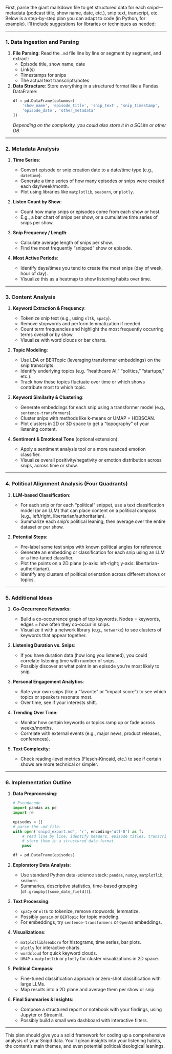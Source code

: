 First, parse the giant markdown file to get structured data for each snipd—metadata (podcast title, show name, date, etc.), snip text, transcript, etc. Below is a step-by-step plan you can adapt to code (in Python, for example). I’ll include suggestions for libraries or techniques as needed:

---

### 1. Data Ingestion and Parsing
1. **File Parsing**: Read the `.md` file line by line or segment by segment, and extract:
   - Episode title, show name, date
   - Link(s)
   - Timestamps for snips
   - The actual text transcripts/notes
2. **Data Structure**: Store everything in a structured format like a Pandas DataFrame:
   ```python
   df = pd.DataFrame(columns=[
       'show_name', 'episode_title', 'snip_text', 'snip_timestamp', 
       'episode_date', 'other_metadata'
   ])
   ```
   *Depending on the complexity, you could also store it in a SQLite or other DB.*  

---

### 2. Metadata Analysis

1. **Time Series**:
   - Convert episode or snip creation date to a date/time type (e.g., `datetime`).
   - Generate a time series of how many episodes or snips were created each day/week/month.
   - Plot using libraries like `matplotlib`, `seaborn`, or `plotly`.

2. **Listen Count by Show**:
   - Count how many snips or episodes come from each show or host.
   - E.g., a bar chart of snips per show, or a cumulative time series of snips per show.

3. **Snip Frequency / Length**:
   - Calculate average length of snips per show.
   - Find the most frequently “snipped” show or episode.

4. **Most Active Periods**:
   - Identify days/times you tend to create the most snips (day of week, hour of day).
   - Visualize this as a heatmap to show listening habits over time.

---

### 3. Content Analysis

1. **Keyword Extraction & Frequency**:
   - Tokenize snip text (e.g., using `nltk`, `spaCy`).
   - Remove stopwords and perform lemmatization if needed.
   - Count term frequencies and highlight the most frequently occurring terms overall or by show.
   - Visualize with word clouds or bar charts.

2. **Topic Modeling**:
   - Use LDA or BERTopic (leveraging transformer embeddings) on the snip transcripts.
   - Identify underlying topics (e.g. “healthcare AI,” “politics,” “startups,” etc.).
   - Track how these topics fluctuate over time or which shows contribute most to which topic.

3. **Keyword Similarity & Clustering**:
   - Generate embeddings for each snip using a transformer model (e.g., `sentence-transformers`).
   - Cluster snips with methods like k-means or UMAP + HDBSCAN.
   - Plot clusters in 2D or 3D space to get a “topography” of your listening content.

4. **Sentiment & Emotional Tone** (optional extension):
   - Apply a sentiment analysis tool or a more nuanced emotion classifier.
   - Visualize overall positivity/negativity or emotion distribution across snips, across time or show.

---

### 4. Political Alignment Analysis (Four Quadrants)
1. **LLM-based Classification**:
   - For each snip or for each “political” snippet, use a text classification model (or an LLM) that can place content on a political compass (e.g., left/right, libertarian/authoritarian).
   - Summarize each snip’s political leaning, then average over the entire dataset or per show.

2. **Potential Steps**:
   - Pre-label some test snips with known political angles for reference.
   - Generate an embedding or classification for each snip using an LLM or a fine-tuned classifier.
   - Plot the points on a 2D plane (x-axis: left-right; y-axis: libertarian-authoritarian).
   - Identify any clusters of political orientation across different shows or topics.

---

### 5. Additional Ideas
1. **Co-Occurrence Networks**:
   - Build a co-occurrence graph of top keywords. Nodes = keywords, edges = how often they co-occur in snips.
   - Visualize it with a network library (e.g., `networkx`) to see clusters of keywords that appear together.

2. **Listening Duration vs. Snips**:
   - If you have duration data (how long you listened), you could correlate listening time with number of snips.
   - Possibly discover at what point in an episode you’re most likely to snip.

3. **Personal Engagement Analytics**:
   - Rate your own snips (like a “favorite” or “impact score”) to see which topics or speakers resonate most.
   - Over time, see if your interests shift.

4. **Trending Over Time**:
   - Monitor how certain keywords or topics ramp up or fade across weeks/months.
   - Correlate with external events (e.g., major news, product releases, conferences).

5. **Text Complexity**:
   - Check reading-level metrics (Flesch-Kincaid, etc.) to see if certain shows are more technical or simpler.

---

### 6. Implementation Outline

1. **Data Preprocessing**:
   ```python
   # Pseudocode
   import pandas as pd
   import re

   episodes = []
   # parse the .md file:
   with open('snipd_export.md', 'r', encoding='utf-8') as f:
       # read line by line, identify headers, episode titles, transcript blocks, ...
       # store them in a structured data format
       pass

   df = pd.DataFrame(episodes)
   ```
2. **Exploratory Data Analysis**:
   - Use standard Python data-science stack: `pandas`, `numpy`, `matplotlib`, `seaborn`.
   - Summaries, descriptive statistics, time-based grouping (`df.groupby([some_date_field])`).

3. **Text Processing**:
   - `spaCy` or `nltk` to tokenize, remove stopwords, lemmatize.
   - Possibly `gensim` or `BERTopic` for topic modeling.
   - For embeddings, try `sentence-transformers` or `OpenAI` embeddings.

4. **Visualizations**:
   - `matplotlib`/`seaborn` for histograms, time series, bar plots.
   - `plotly` for interactive charts.
   - `wordcloud` for quick keyword clouds.
   - `UMAP` + `matplotlib` or `plotly` for cluster visualizations in 2D space.

5. **Political Compass**:
   - Fine-tuned classification approach or zero-shot classification with large LLMs.
   - Map results into a 2D plane and average them per show or snip.

6. **Final Summaries & Insights**:
   - Compose a structured report or notebook with your findings, using Jupyter or Streamlit.
   - Possibly build a small web dashboard with interactive filters.

---

This plan should give you a solid framework for coding up a comprehensive analysis of your Snipd data. You’ll glean insights into your listening habits, the content’s main themes, and even potential political/ideological leanings.